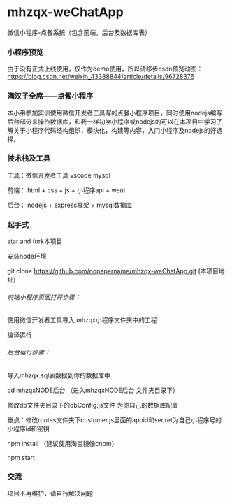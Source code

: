 # mhzqx-weChatApp
微信小程序-点餐系统（包含前端，后台及数据库表）

### 小程序预览 

由于没有正式上线使用，仅作为demo使用，所以请移步csdn预览动图：https://blog.csdn.net/weixin_43388844/article/details/96728376

### 满汉子全席——点餐小程序

本小弟参加实训使用微信开发者工具写的点餐小程序项目，同时使用nodejs编写后台部分来操作数据库，和我一样初学小程序或nodejs的可以在本项目中学习了解关于小程序代码结构组织，模块化，构建等内容，入门小程序及nodejs的好选择。

### 技术栈及工具

工具：微信开发者工具 vscode mysql

前端： html + css + js + 小程序api + weui

后台： nodejs + express框架 + mysql数据库

### 起手式

star and fork本项目

安装node环境

git clone https://github.com/nopapername/mhzqx-weChatApp.git  (本项目地址)

###### 前端小程序页面打开步骤：

使用微信开发者工具导入 mhzqx小程序文件夹中的工程

编译运行

###### 后台运行步骤：

导入mhzqx.sql表数据到你的数据库中

cd mhzqxNODE后台 （进入mhzqxNODE后台 文件夹目录下）

修改db文件夹目录下的dbConfig.js文件 为你自己的数据库配置

重点：修改routes文件夹下customer.js里面的appid和secret为自己小程序号的小程序id和密钥

npm install （建议使用淘宝镜像cnpm）

npm start

### 交流

项目不再维护，请自行解决问题

>

